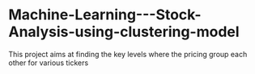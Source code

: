 # Machine-Learning---Stock-Analysis-using-clustering-model
This project aims at finding the key levels where the pricing group each other for various tickers

